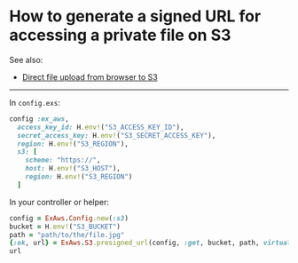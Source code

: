 # How to generate a signed URL for accessing a private file on S3

See also:

* [Direct file upload from browser to S3](https://stackoverflow.com/a/42211543/1729692)

---

In `config.exs`:

```rb
config :ex_aws,
  access_key_id: H.env!("S3_ACCESS_KEY_ID"),
  secret_access_key: H.env!("S3_SECRET_ACCESS_KEY"),
  region: H.env!("S3_REGION"),
  s3: [
    scheme: "https://",
    host: H.env!("S3_HOST"),
    region: H.env!("S3_REGION")
  ]
```

In your controller or helper:

```rb
config = ExAws.Config.new(:s3)
bucket = H.env!("S3_BUCKET")
path = "path/to/the/file.jpg"
{:ok, url} = ExAws.S3.presigned_url(config, :get, bucket, path, virtual_host: true)
url
```
